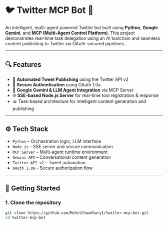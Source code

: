 # 🐦 Twitter MCP Bot 🤖

An intelligent, multi-agent powered Twitter bot built using **Python**, **Google Gemini**, and **MCP (Multi-Agent Control Platform)**. This project demonstrates real-time task delegation using an AI toolchain and seamless content publishing to Twitter via OAuth-secured pipelines.

---

## 🔍 Features

- 🔁 **Automated Tweet Publishing** using the Twitter API v2
- 🔐 **Secure Authentication** using OAuth 1.0a
- 🧠 **Google Gemini & LLM Agent Integration** via MCP Server
- 🌐 **SSE-based Node.js Server** for real-time tool registration & response
- 📊 Task-based architecture for intelligent content generation and publishing

---

## ⚙️ Tech Stack

- `Python` – Orchestration logic, LLM interface
- `Node.js` – SSE server and secure communication
- `MCP Server` – Multi-agent runtime environment
- `Gemini API` – Conversational content generation
- `Twitter API v2` – Tweet automation
- `OAuth 1.0a` – Secure authorization flow

---

## 🚀 Getting Started

### 1. Clone the repository
```bash
git clone https://github.com/MohitChaudhary1/twitter-mcp-bot.git
cd twitter-mcp-bot
